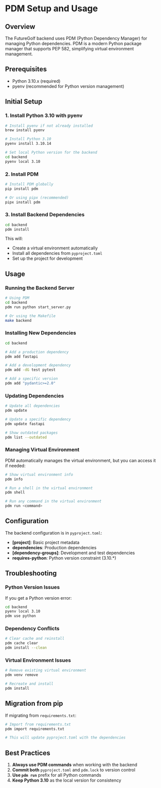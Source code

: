 # PDM Setup and Usage

## Overview

The FutureGolf backend uses PDM (Python Dependency Manager) for managing Python dependencies. PDM is a modern Python package manager that supports PEP 582, simplifying virtual environment management.

## Prerequisites

- Python 3.10.x (required)
- pyenv (recommended for Python version management)

## Initial Setup

### 1. Install Python 3.10 with pyenv

```bash
# Install pyenv if not already installed
brew install pyenv

# Install Python 3.10
pyenv install 3.10.14

# Set local Python version for the backend
cd backend
pyenv local 3.10
```

### 2. Install PDM

```bash
# Install PDM globally
pip install pdm

# Or using pipx (recommended)
pipx install pdm
```

### 3. Install Backend Dependencies

```bash
cd backend
pdm install
```

This will:
- Create a virtual environment automatically
- Install all dependencies from `pyproject.toml`
- Set up the project for development

## Usage

### Running the Backend Server

```bash
# Using PDM
cd backend
pdm run python start_server.py

# Or using the Makefile
make backend
```

### Installing New Dependencies

```bash
cd backend

# Add a production dependency
pdm add fastapi

# Add a development dependency
pdm add -dG test pytest

# Add a specific version
pdm add "pydantic>=2.0"
```

### Updating Dependencies

```bash
# Update all dependencies
pdm update

# Update a specific dependency
pdm update fastapi

# Show outdated packages
pdm list --outdated
```

### Managing Virtual Environment

PDM automatically manages the virtual environment, but you can access it if needed:

```bash
# Show virtual environment info
pdm info

# Run a shell in the virtual environment
pdm shell

# Run any command in the virtual environment
pdm run <command>
```

## Configuration

The backend configuration is in `pyproject.toml`:

- **[project]**: Basic project metadata
- **dependencies**: Production dependencies
- **[dependency-groups]**: Development and test dependencies
- **requires-python**: Python version constraint (3.10.*)

## Troubleshooting

### Python Version Issues

If you get a Python version error:

```bash
cd backend
pyenv local 3.10
pdm use python
```

### Dependency Conflicts

```bash
# Clear cache and reinstall
pdm cache clear
pdm install --clean
```

### Virtual Environment Issues

```bash
# Remove existing virtual environment
pdm venv remove

# Recreate and install
pdm install
```

## Migration from pip

If migrating from `requirements.txt`:

```bash
# Import from requirements.txt
pdm import requirements.txt

# This will update pyproject.toml with the dependencies
```

## Best Practices

1. **Always use PDM commands** when working with the backend
2. **Commit both** `pyproject.toml` and `pdm.lock` to version control
3. **Use `pdm run`** prefix for all Python commands
4. **Keep Python 3.10** as the local version for consistency